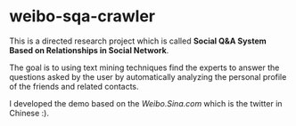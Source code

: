 # weibo-sqa-crawler

This is a directed research project which is called **Social Q&A System Based on Relationships in Social Network**.

The goal is to using text mining techniques find the experts to answer the questions asked by the user by automatically  analyzing the personal profile of the friends and related contacts.

I developed the demo based on the *Weibo.Sina.com* which is the twitter in Chinese :).


